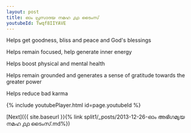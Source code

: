 ```yaml
---
layout: post
title: ഓം പ്രസാദയ നമഹ ൧൧ ടൈംസ്
youtubeId: Twqf8IIYAVE
---
```

 
 
Helps get goodness, bliss and peace and God's blessings
 
Helps remain focused, help generate inner energy 
 
Helps boost physical and mental health 
 
Helps remain grounded and generates a sense of gratitude towards the greater power 
 
Helps reduce bad karma
 
 
 
 


{% include youtubePlayer.html id=page.youtubeId %}
 
[Next]({{ site.baseurl }}{% link  split1/_posts/2013-12-26-ഓം അഭിഗമ്യയ നമഹ ൧൧ ടൈംസ്.md%})
 
